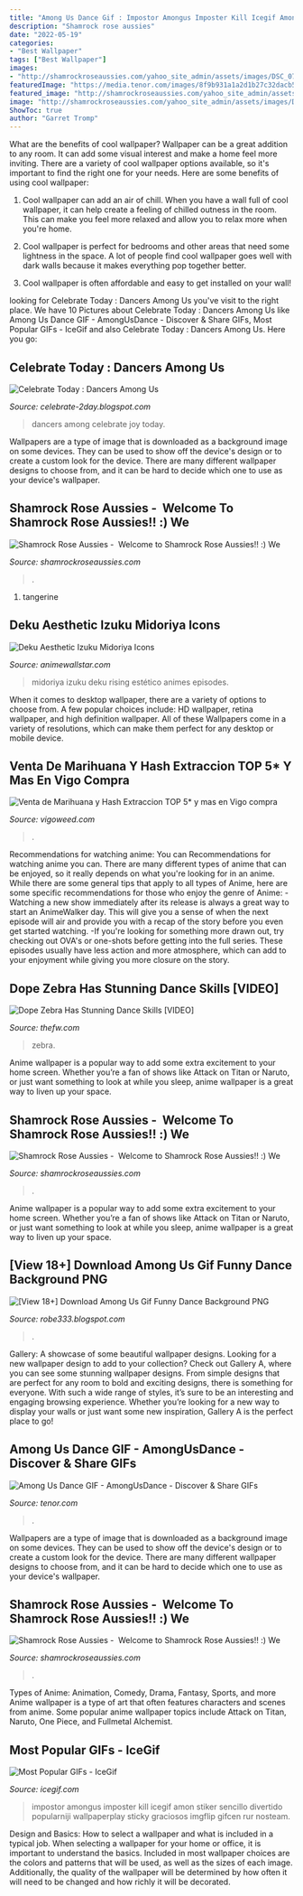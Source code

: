 ```yaml
---
title: "Among Us Dance Gif : Impostor Amongus Imposter Kill Icegif Amon Stiker Sencillo Divertido Popularniji Wallpaperplay Sticky Graciosos Imgflip Gifcen Rur Nosteam"
description: "Shamrock rose aussies"
date: "2022-05-19"
categories:
- "Best Wallpaper"
tags: ["Best Wallpaper"]
images:
- "http://shamrockroseaussies.com/yahoo_site_admin/assets/images/DSC_0756.10500148_std.jpg"
featuredImage: "https://media.tenor.com/images/8f9b931a1a2d1b27c32dacb5c5b47e38/tenor.gif"
featured_image: "http://shamrockroseaussies.com/yahoo_site_admin/assets/images/DSC_0771.238211100_std.JPG"
image: "http://shamrockroseaussies.com/yahoo_site_admin/assets/images/DSC_0771.238211100_std.JPG"
ShowToc: true
author: "Garret Tromp"
---
```



What are the benefits of cool wallpaper?
Wallpaper can be a great addition to any room. It can add some visual interest and make a home feel more inviting. There are a variety of cool wallpaper options available, so it's important to find the right one for your needs. Here are some benefits of using cool wallpaper: 
1. Cool wallpaper can add an air of chill. When you have a wall full of cool wallpaper, it can help create a feeling of chilled outness in the room. This can make you feel more relaxed and allow you to relax more when you're home. 

2. Cool wallpaper is perfect for bedrooms and other areas that need some lightness in the space. A lot of people find cool wallpaper goes well with dark walls because it makes everything pop together better. 

3. Cool wallpaper is often affordable and easy to get installed on your wall!

	

		
looking for Celebrate Today : Dancers Among Us you've visit to the right place. We have 10 Pictures about Celebrate Today : Dancers Among Us like Among Us Dance GIF - AmongUsDance - Discover &amp; Share GIFs, Most Popular GIFs - IceGif and also Celebrate Today : Dancers Among Us. Here you go:
		
    
## Celebrate Today : Dancers Among Us

<img loading=lazy src="http://2.bp.blogspot.com/-OlBqelbwSdI/UblHYuqVWRI/AAAAAAAAFeQ/kpmAfleQOek/s1600/Dancers-Among-Us-at-Macys-Annmaria-Mazzini.jpg" onerror="this.onerror=null;this.src='https://tse3.mm.bing.net/th?id=OIP.EaYa99jWbwh85trjJgovaQHaLH&amp;pid=15.1';" alt="Celebrate Today : Dancers Among Us">

_Source: celebrate-2day.blogspot.com_

>dancers among celebrate joy today. 

	

Wallpapers are a type of image that is downloaded as a background image on some devices. They can be used to show off the device's design or to create a custom look for the device. There are many different wallpaper designs to choose from, and it can be hard to decide which one to use as your device's wallpaper.

    
## Shamrock Rose Aussies - ﻿﻿﻿ Welcome To Shamrock Rose Aussies!! :) We

<img loading=lazy src="http://shamrockroseaussies.com/yahoo_site_admin/assets/images/DSC_0771.238211100_std.JPG" onerror="this.onerror=null;this.src='https://tse4.mm.bing.net/th?id=OIP.Gv7mKYipWxOUnwUHC2OGmQHaE-&amp;pid=15.1';" alt="Shamrock Rose Aussies - ﻿﻿﻿ Welcome to Shamrock Rose Aussies!! :) We">

_Source: shamrockroseaussies.com_

>. 

	

1. tangerine 

    
## Deku Aesthetic Izuku Midoriya Icons

<img loading=lazy src="https://i.pinimg.com/originals/98/4a/a8/984aa8f951e8d276cdc4180ebbe9bf02.jpg" onerror="this.onerror=null;this.src='https://tse3.mm.bing.net/th?id=OIP.FxB85Hx40u6vMk54ToQIpgHaHa&amp;pid=15.1';" alt="Deku Aesthetic Izuku Midoriya Icons">

_Source: animewallstar.com_

>midoriya izuku deku rising estético animes episodes. 

	

When it comes to desktop wallpaper, there are a variety of options to choose from. A few popular choices include: HD wallpaper, retina wallpaper, and high definition wallpaper. All of these Wallpapers come in a variety of resolutions, which can make them perfect for any desktop or mobile device. 

    
## Venta De Marihuana Y Hash Extraccion TOP 5* Y Mas En Vigo Compra

<img loading=lazy src="https://vigoweed.com/wp-content/uploads/2020/09/IMG-20200728-WA0040.jpg" onerror="this.onerror=null;this.src='https://tse3.mm.bing.net/th?id=OIP.pECiQiyUp9lH-A2BKW5X7QHaJ4&amp;pid=15.1';" alt="Venta de Marihuana y Hash Extraccion TOP 5* y mas en Vigo compra">

_Source: vigoweed.com_

>. 

	

Recommendations for watching anime: You can
Recommendations for watching anime you can. There are many different types of anime that can be enjoyed, so it really depends on what you're looking for in an anime. While there are some general tips that apply to all types of Anime, here are some specific recommendations for those who enjoy the genre of Anime: 
-Watching a new show immediately after its release is always a great way to start an AnimeWalker day. This will give you a sense of when the next episode will air and provide you with a recap of the story before you even get started watching. 
-If you're looking for something more drawn out, try checking out OVA's or one-shots before getting into the full series. These episodes usually have less action and more atmosphere, which can add to your enjoyment while giving you more closure on the story.

    
## Dope Zebra Has Stunning Dance Skills [VIDEO]

<img loading=lazy src="https://townsquare.media/site/341/files/2012/01/Dancing-Zebra-Puppet.jpg?w=1200&amp;h=0&amp;zc=1&amp;s=0&amp;a=t&amp;q=89" onerror="this.onerror=null;this.src='https://tse1.mm.bing.net/th?id=OIP.CYdX5TyaRKHQmr4oy3HxugHaE8&amp;pid=15.1';" alt="Dope Zebra Has Stunning Dance Skills [VIDEO]">

_Source: thefw.com_

>zebra. 

	

Anime wallpaper is a popular way to add some extra excitement to your home screen. Whether you’re a fan of shows like Attack on Titan or Naruto, or just want something to look at while you sleep, anime wallpaper is a great way to liven up your space.

    
## Shamrock Rose Aussies - ﻿﻿﻿ Welcome To Shamrock Rose Aussies!! :) We

<img loading=lazy src="http://shamrockroseaussies.com/yahoo_site_admin/assets/images/DSC_0756.10500148_std.jpg" onerror="this.onerror=null;this.src='https://tse4.mm.bing.net/th?id=OIP.GbFGas-ayDWMUd_9vgedSwHaGO&amp;pid=15.1';" alt="Shamrock Rose Aussies - ﻿﻿﻿ Welcome to Shamrock Rose Aussies!! :) We">

_Source: shamrockroseaussies.com_

>. 

	

Anime wallpaper is a popular way to add some extra excitement to your home screen. Whether you’re a fan of shows like Attack on Titan or Naruto, or just want something to look at while you sleep, anime wallpaper is a great way to liven up your space.

    
## [View 18+] Download Among Us Gif Funny Dance Background PNG

<img loading=lazy src="https://media3.giphy.com/media/bRcLvutF4uptC/giphy.gif" onerror="this.onerror=null;this.src='https://tse3.mm.bing.net/th?id=OIP.6gS9ZOe-zNIcsgTebp2Y6gAAAA&amp;pid=15.1';" alt="[View 18+] Download Among Us Gif Funny Dance Background PNG">

_Source: robe333.blogspot.com_

>. 

	

Gallery: A showcase of some beautiful wallpaper designs.
Looking for a new wallpaper design to add to your collection? Check out Gallery A, where you can see some stunning wallpaper designs. From simple designs that are perfect for any room to bold and exciting designs, there is something for everyone. With such a wide range of styles, it’s sure to be an interesting and engaging browsing experience. Whether you’re looking for a new way to display your walls or just want some new inspiration, Gallery A is the perfect place to go!





	
	
    
## Among Us Dance GIF - AmongUsDance - Discover &amp; Share GIFs

<img loading=lazy src="https://media.tenor.com/images/8f9b931a1a2d1b27c32dacb5c5b47e38/tenor.gif" onerror="this.onerror=null;this.src='https://tse4.mm.bing.net/th?id=OIP.j5uTGhotGyfDLay1xbR-OAAAAA&amp;pid=15.1';" alt="Among Us Dance GIF - AmongUsDance - Discover &amp; Share GIFs">

_Source: tenor.com_

>. 

	

Wallpapers are a type of image that is downloaded as a background image on some devices. They can be used to show off the device's design or to create a custom look for the device. There are many different wallpaper designs to choose from, and it can be hard to decide which one to use as your device's wallpaper.

    
## Shamrock Rose Aussies - ﻿﻿﻿ Welcome To Shamrock Rose Aussies!! :) We

<img loading=lazy src="http://shamrockroseaussies.com/yahoo_site_admin/assets/images/DSC_0212.114215045_std.jpg" onerror="this.onerror=null;this.src='https://tse1.mm.bing.net/th?id=OIP.P4URlUyjIOC8xNCAxF-BsgHaFR&amp;pid=15.1';" alt="Shamrock Rose Aussies - ﻿﻿﻿ Welcome to Shamrock Rose Aussies!! :) We">

_Source: shamrockroseaussies.com_

>. 

	

Types of Anime: Animation, Comedy, Drama, Fantasy, Sports, and more
Anime wallpaper is a type of art that often features characters and scenes from anime. Some popular anime wallpaper topics include Attack on Titan, Naruto, One Piece, and Fullmetal Alchemist.

    
## Most Popular GIFs - IceGif

<img loading=lazy src="https://www.icegif.com/wp-content/uploads/among-us-icegif-3.gif" onerror="this.onerror=null;this.src='https://tse3.mm.bing.net/th?id=OIP.ExDhLCA61hMs2wAE8ttqtAHaEt&amp;pid=15.1';" alt="Most Popular GIFs - IceGif">

_Source: icegif.com_

>impostor amongus imposter kill icegif amon stiker sencillo divertido popularniji wallpaperplay sticky graciosos imgflip gifcen rur nosteam. 

	

Design and Basics: How to select a wallpaper and what is included in a typical job.
When selecting a wallpaper for your home or office, it is important to understand the basics. Included in most wallpaper choices are the colors and patterns that will be used, as well as the sizes of each image. Additionally, the quality of the wallpaper will be determined by how often it will need to be changed and how richly it will be decorated.

